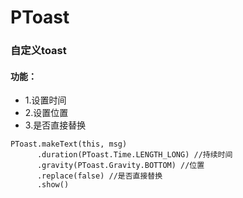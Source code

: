 # PToast
### 自定义toast
#### 功能：
* 1.设置时间
* 2.设置位置
* 3.是否直接替换

~~~
PToast.makeText(this, msg)
      .duration(PToast.Time.LENGTH_LONG) //持续时间
      .gravity(PToast.Gravity.BOTTOM) //位置
      .replace(false) //是否直接替换
      .show()
~~~
